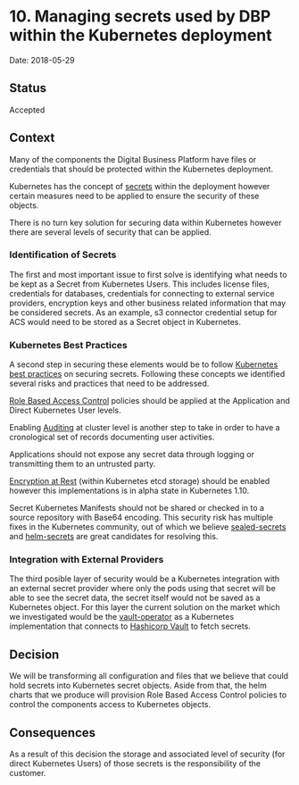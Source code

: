 # 10. Managing secrets used by DBP within the Kubernetes deployment

Date: 2018-05-29

## Status

Accepted

## Context

Many of the components the Digital Business Platform have files or credentials that should be protected within the Kubernetes deployment.

Kubernetes has the concept of [secrets](https://kubernetes.io/docs/concepts/configuration/secret/) within the deployment however certain measures need to be applied to ensure the security of these objects.

There is no turn key solution for securing data within Kubernetes however there are several levels of security that can be applied.

### Identification of Secrets
The first and most important issue to first solve is identifying what needs to be kept as a Secret from Kubernetes Users. This includes license files, credentials for databases, credentials for connecting to external service providers, encryption keys and other business related information that may be considered secrets. As an example, s3 connector credential setup for ACS would need to be stored as a Secret object in Kubernetes.

### Kubernetes Best Practices
A second step in securing these elements would be to follow [Kubernetes best practices](https://kubernetes.io/docs/concepts/configuration/secret/#best-practices) on securing secrets. Following these concepts we identified several risks and practices that need to be addressed.

[Role Based Access Control](https://kubernetes.io/docs/reference/access-authn-authz/rbac/#referring-to-resources) policies should be applied at the Application and Direct Kubernetes User levels.

Enabling [Auditing](https://kubernetes.io/docs/tasks/debug-application-cluster/audit/) at cluster level is another step to take in order to have a cronological set of records documenting user activities.

Applications should not expose any secret data through logging or transmitting them to an untrusted party.

[Encryption at Rest](https://kubernetes.io/docs/tasks/administer-cluster/encrypt-data/) (within Kubernetes etcd storage) should be enabled however this implementations is in alpha state in Kubernetes 1.10.

Secret Kubernetes Manifests should not be shared or checked in to a source repository with Base64 encoding. This security risk has multiple fixes in the Kubernetes community, out of which we believe [sealed-secrets](https://github.com/bitnami-labs/sealed-secrets) and [helm-secrets](https://github.com/futuresimple/helm-secrets) are great candidates for resolving this.

### Integration with External Providers
The third posible layer of security would be a Kubernetes integration with an external secret provider where only the pods using that secret will be able to see the secret data, the secret itself would not be saved as a Kubernetes object. For this layer the current solution on the market which we investigated would be the [vault-operator](https://github.com/coreos/vault-operator) as a Kubernetes implementation that connects to [Hashicorp Vault](https://www.vaultproject.io/) to fetch secrets.

## Decision

We will be transforming all configuration and files that we believe that could hold secrets into Kubernetes secret objects. Aside from that, the helm charts that we produce will provision Role Based Access Control policies to control the components access to Kubernetes objects.

## Consequences

As a result of this decision the storage and associated level of security (for direct Kubernetes Users) of those secrets is the responsibility of the customer.
